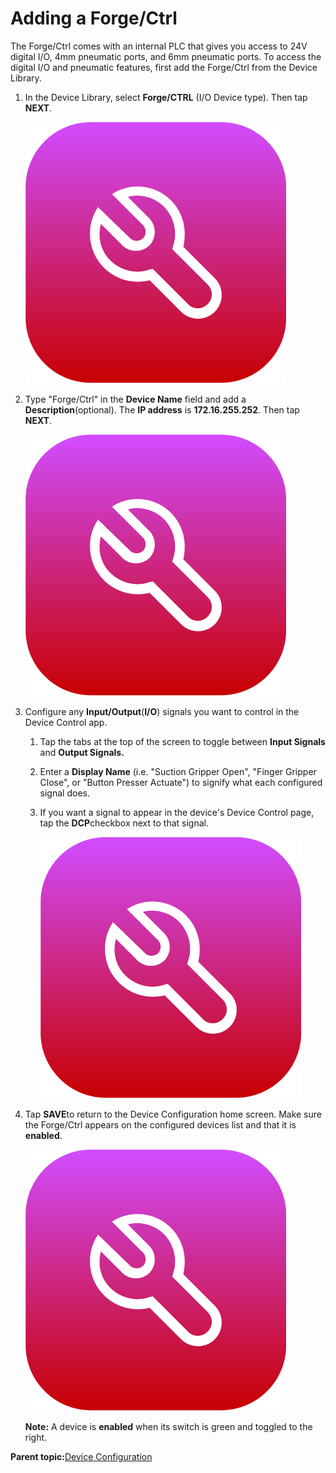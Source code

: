 # Adding a Forge/Ctrl

The Forge/Ctrl comes with an internal PLC that gives you access to 24V digital I/O, 4mm pneumatic ports, and 6mm pneumatic ports. To access the digital I/O and pneumatic features, first add the Forge/Ctrl from the Device Library.

1.  In the Device Library, select **Forge/CTRL** \(I/O Device type\). Then tap **NEXT**.

    ![](../Images/DeviceConfiguration/DeviceConfiguration-Icon.png)

2.  Type "Forge/Ctrl" in the **Device Name** field and add a **Description**\(optional\). The **IP address** is **172.16.255.252**. Then tap **NEXT**.

    ![](../Images/DeviceConfiguration/DeviceConfiguration-Icon.png)

3.  Configure any **Input/Output**\(**I/O**\) signals you want to control in the Device Control app.

    1.  Tap the tabs at the top of the screen to toggle between **Input Signals** and **Output Signals.**

    2.  Enter a **Display Name** \(i.e. "Suction Gripper Open", "Finger Gripper Close", or "Button Presser Actuate"\) to signify what each configured signal does.

    3.  If you want a signal to appear in the device's Device Control page, tap the **DCP**checkbox next to that signal.

        ![](../Images/DeviceConfiguration/DeviceConfiguration-Icon.png)

4.  Tap **SAVE**to return to the Device Configuration home screen. Make sure the Forge/Ctrl appears on the configured devices list and that it is **​enabled​**.

    ![](../Images/DeviceConfiguration/DeviceConfiguration-Icon.png)

    **Note:** A device is **enabled** when its switch is green and toggled to the right.


**Parent topic:**[Device Configuration](../DeviceConfiguration/DeviceConfigurationOverview.md)

